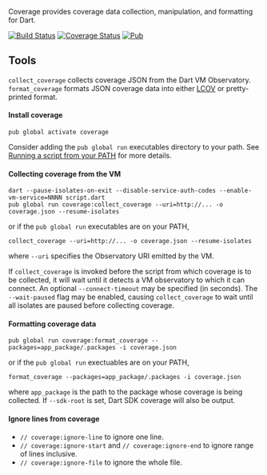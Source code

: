 Coverage provides coverage data collection, manipulation, and formatting for
Dart.

[![Build Status](https://github.com/dart-lang/coverage/workflows/Dart%20CI/badge.svg)](https://github.com/dart-lang/coverage/actions?query=workflow%3A"Dart+CI")
[![Coverage Status](https://coveralls.io/repos/dart-lang/coverage/badge.svg?branch=master)](https://coveralls.io/r/dart-lang/coverage)
[![Pub](https://img.shields.io/pub/v/coverage.svg)](https://pub.dev/packages/coverage)


Tools
-----
`collect_coverage` collects coverage JSON from the Dart VM Observatory.
`format_coverage` formats JSON coverage data into either
[LCOV](http://ltp.sourceforge.net/coverage/lcov.php) or pretty-printed format.

#### Install coverage

    pub global activate coverage

Consider adding the `pub global run` executables directory to your path.
See [Running a script from your PATH](https://dart.dev/tools/pub/cmd/pub-global#running-a-script-from-your-path)
for more details.

#### Collecting coverage from the VM

```
dart --pause-isolates-on-exit --disable-service-auth-codes --enable-vm-service=NNNN script.dart
pub global run coverage:collect_coverage --uri=http://... -o coverage.json --resume-isolates
```

or if the `pub global run` executables are on your PATH,

```
collect_coverage --uri=http://... -o coverage.json --resume-isolates
```

where `--uri` specifies the Observatory URI emitted by the VM.

If `collect_coverage` is invoked before the script from which coverage is to be
collected, it will wait until it detects a VM observatory to which it can
connect. An optional `--connect-timeout` may be specified (in seconds).  The
`--wait-paused` flag may be enabled, causing `collect_coverage` to wait until
all isolates are paused before collecting coverage.

#### Formatting coverage data

```
pub global run coverage:format_coverage --packages=app_package/.packages -i coverage.json
```

or if the `pub global run` exectuables are on your PATH,

```
format_coverage --packages=app_package/.packages -i coverage.json
```

where `app_package` is the path to the package whose coverage is being
collected. If `--sdk-root` is set, Dart SDK coverage will also be output.

#### Ignore lines from coverage

- `// coverage:ignore-line` to ignore one line.
- `// coverage:ignore-start` and `// coverage:ignore-end` to ignore range of lines inclusive.
- `// coverage:ignore-file` to ignore the whole file.
